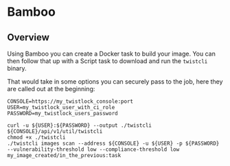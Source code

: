 Bamboo
======

Overview
--------

Using Bamboo you can create a Docker task to build your image.  You can then follow that up with a Script task to download and run the `twistcli` binary.

That would take in some options you can securely pass to the job, here they are called out at the beginning:

```
CONSOLE=https://my_twistlock_console:port
USER=my_twistlock_user_with_ci_role
PASSWORD=my_twistlock_users_password

curl -u ${USER}:${PASSWORD} --output ./twistcli ${CONSOLE}/api/v1/util/twistcli
chmod +x ./twistcli
./twistcli images scan --address ${CONSOLE} -u ${USER} -p ${PASSWORD} --vulnerability-threshold low --compliance-threshold low my_image_created/in_the_previous:task
```
